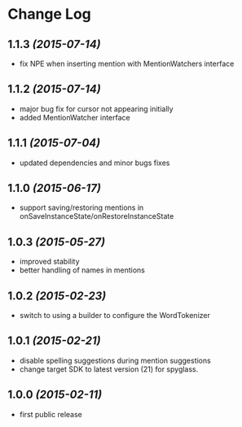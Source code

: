 Change Log
==========

1.1.3 *(2015-07-14)*
--------------------------
 * fix NPE when inserting mention with MentionWatchers interface

1.1.2 *(2015-07-14)*
--------------------------
 * major bug fix for cursor not appearing initially
 * added MentionWatcher interface

1.1.1 *(2015-07-04)*
--------------------------
 * updated dependencies and minor bugs fixes

1.1.0 *(2015-06-17)*
--------------------------
 * support saving/restoring mentions in onSaveInstanceState/onRestoreInstanceState

1.0.3 *(2015-05-27)*
--------------------------
 * improved stability
 * better handling of names in mentions

1.0.2 *(2015-02-23)*
--------------------------
 * switch to using a builder to configure the WordTokenizer

1.0.1 *(2015-02-21)*
--------------------------
 *  disable spelling suggestions during mention suggestions
 *  change target SDK to latest version (21) for spyglass.

1.0.0 *(2015-02-11)*
--------------------------
 *  first public release
